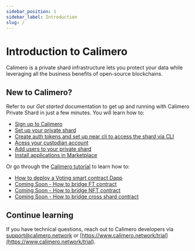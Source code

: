 ```yaml
---
sidebar_position: 1
sidebar_label: Introduction
slug: /
---
```



# Introduction to Calimero 

Calimero is a private shard infrastructure lets you protect your data while leveraging all the business benefits of open-source blockchains. 

## New to Calimero?

Refer to our _Get started_ documentation to get up and running with Calimero Private Shard in just a few minutes. You will learn how to:

- [Sign up to Calimero](/docs/getting_started/signup.md)
- [Set up your private shard](/docs/getting_started/running_a_shard.md)
- [Create auth tokens and set up near cli to access the shard via CLI](/docs/getting_started/generate_token.md)
- [Acess your custodian account](/docs/getting_started/access_account.md)
- [Add users to your private shard](/docs/getting_started/users.md)
- [Install applications in Marketplace](/docs/getting_started/market_place.md)


Or go through the [Calimero tutorial](/) to learn how to:

- [How to deploy a Voting smart contract Dapp](/docs/tutorials/from_cli.md)
- [Coming Soon - How to bridge FT contract](/)
- [Coming Soon - How to bridge NFT contract](/)
- [Coming Soon - How to bridge cross shard contract](/)

## Continue learning

If you have technical questions, reach out to Calimero developers via [support@calimero.network](mailto:support@calimero.network) or [https://www.calimero.network/trial](https://www.calimero.network/trial).
